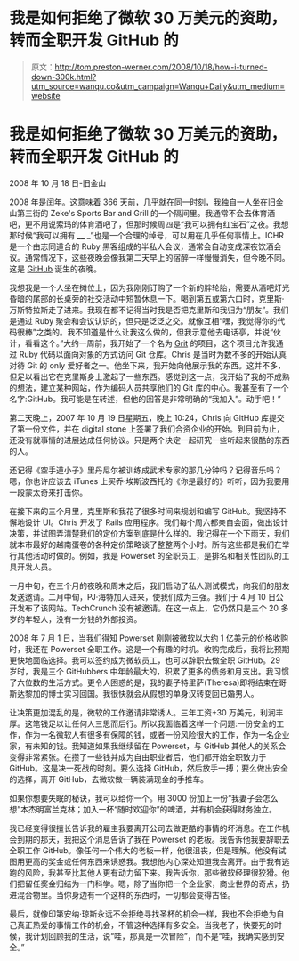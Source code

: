 # 我是如何拒绝了微软 30 万美元的资助，转而全职开发 GitHub 的

> 原文：<http://tom.preston-werner.com/2008/10/18/how-i-turned-down-300k.html?utm_source=wanqu.co&utm_campaign=Wanqu+Daily&utm_medium=website>

# 我是如何拒绝了微软 30 万美元的资助，转而全职开发 GitHub 的

2008 年 10 月 18 日-旧金山

2008 年是闰年。这意味着 366 天前，几乎就在同一时刻，我独自一人坐在旧金山第三街的 Zeke's Sports Bar and Grill 的一个隔间里。我通常不会去体育酒吧，更不用说索玛的体育酒吧了，但那时候周四是“我可以拥有红宝石”之夜。我想那时候“我可以拥有 **__** _”也是一个合理的绰号，可以用在几乎任何事情上。ICHR 是一个由志同道合的 Ruby 黑客组成的半私人会议，通常会自动变成深夜饮酒会议。通常情况下，这些夜晚会像我第二天早上的宿醉一样慢慢消失，但今晚不同。这是 [GitHub](http://github.com/) 诞生的夜晚。

我想我是一个人坐在摊位上，因为我刚刚订购了一个新的胖轮胎，需要从酒吧灯光昏暗的尾部的长桌旁的社交活动中短暂休息一下。喝到第五或第六口时，克里斯·万斯特拉斯走了进来。我现在都不记得当时我是否把克里斯和我归为“朋友”。我们是通过 Ruby 聚会和会议认识的，但只是泛泛之交。就像互相“嘿，我觉得你的代码很棒”之类的。我不知道是什么让我这么做的，但我示意他去电话亭，并说“伙计，看看这个。”大约一周前，我开始了一个名为 [Grit](http://github.com/mojombo/grit) 的项目，这个项目允许我通过 Ruby 代码以面向对象的方式访问 Git 仓库。Chris 是当时为数不多的开始认真对待 Git 的 only 爱好者之一。他坐下来，我开始向他展示我的东西。这并不多，但足以看出它在克里斯身上激起了一些东西。感觉到这一点，我开始了我的不成熟的想法，建立某种网站，作为编码人员共享他们的 Git 库的中心。我甚至有了一个名字:GitHub。我可能是在转述，但他的回答是非常明确的“我加入”。动手吧！”

第二天晚上，2007 年 10 月 19 日星期五，晚上 10:24，Chris 向 GitHub 库提交了第一份文件，并在 digital stone 上签署了我们合资企业的开始。到目前为止，还没有就事情的进展达成任何协议。只是两个决定一起研究一些听起来很酷的东西的人。

还记得《空手道小子》里丹尼尔被训练成武术专家的那几分钟吗？记得音乐吗？嗯，你也许应该去 iTunes 上买乔·埃斯波西托的《你是最好的》听听，因为我要用一段蒙太奇来打击你。

在接下来的三个月里，克里斯和我花了很多时间来规划和编写 GitHub。我坚持不懈地设计 UI。Chris 开发了 Rails 应用程序。我们每个周六都亲自会面，做出设计决策，并试图弄清楚我们的定价方案到底是什么样的。我记得在一个下雨天，我们就本市最好的越南蛋卷的各种定价策略谈了整整两个小时。所有这些都是我们在举行其他活动时做的。例如，我是 Powerset 的全职员工，是排名和相关性团队的工具开发人员。

一月中旬，在三个月的夜晚和周末之后，我们启动了私人测试模式，向我们的朋友发送邀请。二月中旬，PJ·海特加入进来，使我们成为三强。我们于 4 月 10 日公开发布了该网站。TechCrunch 没有被邀请。在这一点上，它仍然只是三个 20 多岁的年轻人，没有一分钱的外部投资。

2008 年 7 月 1 日，当我们得知 Powerset 刚刚被微软以大约 1 亿美元的价格收购时，我还在 Powerset 全职工作。这是一个有趣的时机。收购完成后，我将比预期更快地面临选择。我可以签约成为微软员工，也可以辞职去做全职 GitHub。29 岁时，我是三个 GitHubbers 中年龄最大的，积累了更多的债务和月支出。我习惯了六位数的生活方式。更令人困惑的是，我的妻子特里萨(Theresa)即将结束在哥斯达黎加的博士实习回国。我很快就会从假想的单身汉转变回已婚男人。

让决策更加混乱的是，微软的工作邀请非常诱人。三年工资+30 万美元，利润丰厚。这笔钱足以让任何人三思而后行。所以我面临着这样一个问题:一份安全的工作，作为一名微软人有很多有保障的钱，或者一份风险很大的工作，作为一名企业家，有未知的钱。我知道如果我继续留在 Powerset，与 GitHub 其他人的关系会变得非常紧张。在攒了一些钱并成为自由职业者后，他们都开始全职致力于 GitHub。这是决一死战的时刻。要么选择 GitHub，然后放手一搏；要么做出安全的选择，离开 GitHub，去微软做一辆装满现金的手推车。

如果你想要失眠的秘诀，我可以给你一个。用 3000 份加上一份“我妻子会怎么想”本杰明富兰克林；加入一杯“随时欢迎你”的啤酒，并有机会获得财务独立。

我已经变得很擅长告诉我的雇主我要离开公司去做更酷的事情的坏消息。在工作机会到期的那天，我把这个消息告诉了我在 Powerset 的老板。我告诉他我要辞职去全职工作 GitHub。像任何一个伟大的老板一样，他很沮丧，但是理解。他没有试图用更高的奖金或任何东西来诱惑我。我想他内心深处知道我会离开。由于我有逃跑的风险，我甚至比其他人更有动力留下来。我告诉你，那些微软经理很狡猾。他们把留任奖金归结为一门科学。嗯，除了当你把一个企业家，商业世界的奇点，扔进混合物里。当你身边有一个这样的东西时，一切都会变得古怪。

最后，就像印第安纳·琼斯永远不会拒绝寻找圣杯的机会一样，我也不会拒绝为自己真正热爱的事情工作的机会，不管这种选择有多安全。当我老了，快要死的时候，我计划回顾我的生活，说“哇，那真是一次冒险”，而不是“哇，我确实感到安全。”
